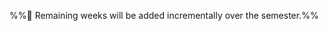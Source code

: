 <link rel="stylesheet" href="{{baseUrl}}/css/main.css">

<include src="../common/header.md" />

<div class="website-content">

<dynamic-panel src="week1/index.md" header=":exclamation: Week 1 [Jan 15]" no-close />
<dynamic-panel src="week2/index.md" header=":exclamation: Week 2 [Jan 22]" no-close />
<dynamic-panel src="week3/index.md" header=":exclamation: Week 3 [Jan 29]" no-close />
<dynamic-panel src="week4/index.md" header=":exclamation: Week 4 [Feb 5]" no-close />
<dynamic-panel src="week5/index.md" header=":exclamation: Week 5 [Feb 12]" no-close />
<dynamic-panel src="week6/index.md" header=":exclamation: Week 6 [Feb 19]" no-close />
<dynamic-panel src="week7/index.md" header=":exclamation: Week 7 [Mar 5]" no-close />

<panel header="{{iconCurrent}} Week 8 [Mar 12]" expanded no-close>
  <include src="week8/index.md"/>
</panel><p/>

%%:construction: Remaining weeks will be added incrementally over the semester.%%

</div>

